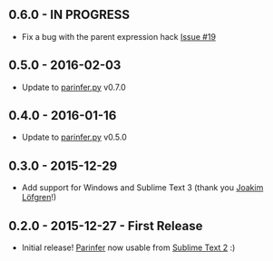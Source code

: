 ## 0.6.0 - **IN PROGRESS**
* Fix a bug with the parent expression hack [Issue #19]

## 0.5.0 - 2016-02-03
* Update to [parinfer.py] v0.7.0

## 0.4.0 - 2016-01-16
* Update to [parinfer.py] v0.5.0

## 0.3.0 - 2015-12-29
* Add support for Windows and Sublime Text 3 (thank you [Joakim Löfgren]!)

## 0.2.0 - 2015-12-27 - First Release
* Initial release! [Parinfer] now usable from [Sublime Text 2] :)

[Parinfer]:https://shaunlebron.github.io/parinfer/
[Sublime Text 2]:http://www.sublimetext.com/
[Joakim Löfgren]:https://github.com/JoakimLofgren
[parinfer.py]:https://github.com/oakmac/parinfer.py
[Issue #19]:https://github.com/oakmac/sublime-text-parinfer/issues/19
